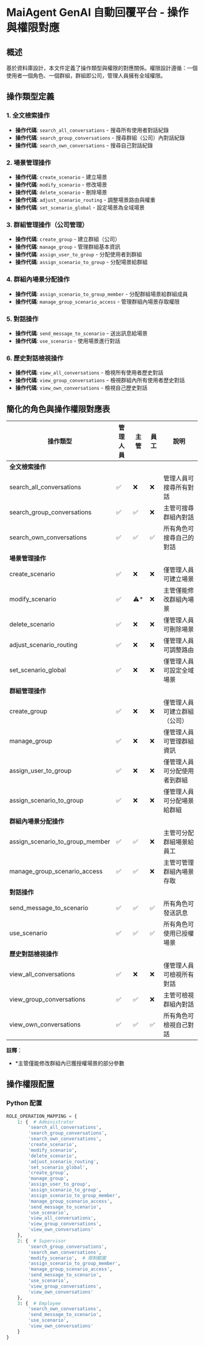 # MaiAgent GenAI 自動回覆平台 - 操作與權限對應

## 概述

基於資料庫設計，本文件定義了操作類型與權限的對應關係。權限設計遵循：一個使用者一個角色、一個群組，群組即公司，管理人員擁有全域權限。

## 操作類型定義

### 1. 全文檢索操作
- **操作代碼**: `search_all_conversations` - 搜尋所有使用者對話紀錄
- **操作代碼**: `search_group_conversations` - 搜尋群組（公司）內對話紀錄  
- **操作代碼**: `search_own_conversations` - 搜尋自己對話紀錄

### 2. 場景管理操作
- **操作代碼**: `create_scenario` - 建立場景
- **操作代碼**: `modify_scenario` - 修改場景
- **操作代碼**: `delete_scenario` - 刪除場景
- **操作代碼**: `adjust_scenario_routing` - 調整場景路由與權重
- **操作代碼**: `set_scenario_global` - 設定場景為全域場景

### 3. 群組管理操作（公司管理）
- **操作代碼**: `create_group` - 建立群組（公司）
- **操作代碼**: `manage_group` - 管理群組基本資訊
- **操作代碼**: `assign_user_to_group` - 分配使用者到群組
- **操作代碼**: `assign_scenario_to_group` - 分配場景給群組

### 4. 群組內場景分配操作
- **操作代碼**: `assign_scenario_to_group_member` - 分配群組場景給群組成員
- **操作代碼**: `manage_group_scenario_access` - 管理群組內場景存取權限

### 5. 對話操作
- **操作代碼**: `send_message_to_scenario` - 送出訊息給場景
- **操作代碼**: `use_scenario` - 使用場景進行對話

### 6. 歷史對話檢視操作
- **操作代碼**: `view_all_conversations` - 檢視所有使用者歷史對話
- **操作代碼**: `view_group_conversations` - 檢視群組內所有使用者歷史對話
- **操作代碼**: `view_own_conversations` - 檢視自己歷史對話

## 簡化的角色與操作權限對應表

| 操作類型 | 管理人員 | 主管 | 員工 | 說明 |
|---------|---------|------|------|------|
| **全文檢索操作** |
| search_all_conversations | ✅ | ❌ | ❌ | 管理人員可搜尋所有對話 |
| search_group_conversations | ✅ | ✅ | ❌ | 主管可搜尋群組內對話 |
| search_own_conversations | ✅ | ✅ | ✅ | 所有角色可搜尋自己的對話 |
| **場景管理操作** |
| create_scenario | ✅ | ❌ | ❌ | 僅管理人員可建立場景 |
| modify_scenario | ✅ | ⚠️* | ❌ | 主管僅能修改群組內場景 |
| delete_scenario | ✅ | ❌ | ❌ | 僅管理人員可刪除場景 |
| adjust_scenario_routing | ✅ | ❌ | ❌ | 僅管理人員可調整路由 |
| set_scenario_global | ✅ | ❌ | ❌ | 僅管理人員可設定全域場景 |
| **群組管理操作** |
| create_group | ✅ | ❌ | ❌ | 僅管理人員可建立群組（公司） |
| manage_group | ✅ | ❌ | ❌ | 僅管理人員可管理群組資訊 |
| assign_user_to_group | ✅ | ❌ | ❌ | 僅管理人員可分配使用者到群組 |
| assign_scenario_to_group | ✅ | ❌ | ❌ | 僅管理人員可分配場景給群組 |
| **群組內場景分配操作** |
| assign_scenario_to_group_member | ✅ | ✅ | ❌ | 主管可分配群組場景給員工 |
| manage_group_scenario_access | ✅ | ✅ | ❌ | 主管可管理群組內場景存取 |
| **對話操作** |
| send_message_to_scenario | ✅ | ✅ | ✅ | 所有角色可發送訊息 |
| use_scenario | ✅ | ✅ | ✅ | 所有角色可使用已授權場景 |
| **歷史對話檢視操作** |
| view_all_conversations | ✅ | ❌ | ❌ | 僅管理人員可檢視所有對話 |
| view_group_conversations | ✅ | ✅ | ❌ | 主管可檢視群組內對話 |
| view_own_conversations | ✅ | ✅ | ✅ | 所有角色可檢視自己對話 |

**註釋**：
- *主管僅能修改群組內已獲授權場景的部分參數

## 操作權限配置

### Python 配置
```python
ROLE_OPERATION_MAPPING = {
    1: {  # Administrator
        'search_all_conversations',
        'search_group_conversations', 
        'search_own_conversations',
        'create_scenario',
        'modify_scenario',
        'delete_scenario',
        'adjust_scenario_routing',
        'set_scenario_global',
        'create_group',
        'manage_group',
        'assign_user_to_group',
        'assign_scenario_to_group',
        'assign_scenario_to_group_member',
        'manage_group_scenario_access',
        'send_message_to_scenario',
        'use_scenario',
        'view_all_conversations',
        'view_group_conversations',
        'view_own_conversations'
    },
    2: {  # Supervisor
        'search_group_conversations',
        'search_own_conversations', 
        'modify_scenario',  # 限制範圍
        'assign_scenario_to_group_member',
        'manage_group_scenario_access',
        'send_message_to_scenario',
        'use_scenario',
        'view_group_conversations',
        'view_own_conversations'
    },
    3: {  # Employee
        'search_own_conversations',
        'send_message_to_scenario',
        'use_scenario',
        'view_own_conversations'
    }
}
```
